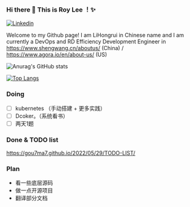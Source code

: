 ### Hi there 👋 This is Roy Lee ！✨ 
[![Linkedin](https://img.shields.io/badge/-LinkedIn-blue?style=flat&logo=Linkedin&logoColor=white)]([https://www.linkedin.com/in/lina-zhang-58440b101/](https://www.linkedin.com/in/%E7%BA%A2%E7%9D%BF-%E6%9D%8E-a2a612157/))

Welcome to my Github page! I am LiHongrui in Chinese name and I am currently a DevOps and RD Efficiency Development Engineer in https://www.shengwang.cn/aboutus/ (China) / https://www.agora.io/en/about-us/ (US)

![Anurag's GitHub stats](https://github-readme-stats.vercel.app/api?username=gou7ma7&show_icons=true)

[![Top Langs](https://github-readme-stats.vercel.app/api/top-langs/?username=gou7ma7)](https://github.com/anuraghazra/github-readme-stats)

### Doing
- [ ] kubernetes （手动搭建 + 更多实践）
- [ ] Dcoker。（系统看书）
- [ ] 两天1题

### Done & TODO list
https://gou7ma7.github.io/2022/05/29/TODO-LIST/

### Plan
- 看一些底层源码
- 做一点开源项目
- 翻译部分文档

<!---
gou7ma7/gou7ma7 is a ✨ special ✨ repository because its `README.md` (this file) appears on your GitHub profile.
You can click the Preview link to take a look at your changes.
--->
